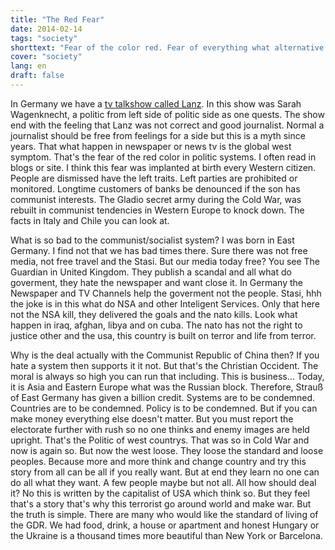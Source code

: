 ```yaml
---
title: "The Red Fear"
date: 2014-02-14
tags: "society"
shorttext: "Fear of the color red. Fear of everything what alternative could only begin the rulers could replace..."
cover: "society"
lang: en
draft: false
---
```


In Germany we have a [tv talkshow called Lanz](http://www.nachdenkseiten.de/?p=20403 "Lanz, the symptom"). In this show was Sarah Wagenknecht, a politic from left side of politic side as one quests. The show end with the feeling that Lanz was not correct and good journalist. Normal a journalist should be free from feelings for a side but this is a myth since years. That what happen in newspaper or news tv is the global west symptom. That's the fear of the red color in politic systems. I often read in blogs or site. I think this fear was implanted at birth every Western citizen. People are dismissed have the left traits. Left parties are prohibited or monitored. Longtime customers of banks be denounced if the son has communist interests. The Gladio secret army during the Cold War, was rebuilt in communist tendencies in Western Europe to knock down. The facts in Italy and Chile you can look at.

What is so bad to the communist/socialist system? I was born in East Germany. I find not that we has bad times there. Sure there was not free media, not free travel and the Stasi. But our media today free? You see The Guardian in United Kingdom. They publish a scandal and all what do goverment, they hate the newspaper and want close it. In Germany the Newspaper and TV Channels help the goverment not the people. Stasi, hhh the joke is in this what do NSA and other Inteligent Services. Only that here not the NSA kill, they delivered the goals and the nato kills. Look what happen in iraq, afghan, libya and on cuba. The nato has not the right to justice other and the usa, this country is built on terror and life from terror. 

Why is the deal actually with the Communist Republic of China then? If you hate a system then supports it it not. But that's the Christian Occident. The moral is always so high you can run that including. This is business... Today, it is Asia and Eastern Europe what was the Russian block. Therefore, Strauß of East Germany has given a billion credit. Systems are to be condemned. Countries are to be condemned. Policy is to be condemned. But if you can make money everything else doesn't matter. But you must report the electorate further with rush so no one thinks and enemy images are held upright. That's the Politic of west countrys. That was so in Cold War and now is again so. But now the west loose. They loose the standard and loose peoples. Because more and more think and change country and try this story from all can be all if you really want. But at end they learn no one can do all what they want. A few people maybe but not all. All how should deal it? No this is written by the capitalist of USA which think so. But they feel that's a story that's why this terrorist go around world and make war. But the truth is simple. There are many who would like the standard of living of the GDR. We had food, drink, a house or apartment and honest Hungary or the Ukraine is a thousand times more beautiful than New York or Barcelona.
